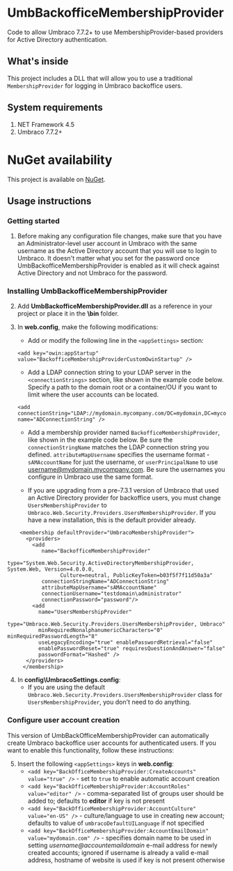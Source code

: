 # UmbBackofficeMembershipProvider
Code to allow Umbraco 7.7.2+ to use MembershipProvider-based providers for Active Directory authentication.

## What's inside
This project includes a DLL that will allow you to use a traditional `MembershipProvider` for logging in Umbraco backoffice users.

## System requirements
1. NET Framework 4.5
2. Umbraco 7.7.2+

# NuGet availability
This project is available on [NuGet](https://www.nuget.org/packages/UmbBackofficeMembershipProvider/).

## Usage instructions
### Getting started
1. Before making any configuration file changes, make sure that you have an Administrator-level user account in Umbraco with the same username as the Active Directory account that you will use to login to Umbraco. It doesn't matter what you set for the password once UmbBackofficeMembershipProvider is enabled as it will check against Active Directory and not Umbraco for the password.

### Installing UmbBackofficeMembershipProvider
2. Add **UmbBackofficeMembershipProvider.dll** as a reference in your project or place it in the **\bin** folder.
3. In **web.config**, make the following modifications:
   - Add or modify the following line in the `<appSettings>` section:

    ```
    <add key="owin:appStartup" value="BackofficeMembershipProviderCustomOwinStartup" />
    ```
   - Add a LDAP connection string to your LDAP server in the `<connectionStrings>` section, like shown in the example code below. Specify a path to the domain root or a container/OU if you want to limit where the user accounts can be located.
  
    ```
    <add connectionString="LDAP://mydomain.mycompany.com/DC=mydomain,DC=mycompany,DC=com" name="ADConnectionString" />
    ```
   - Add a membership provider named `BackofficeMembershipProvider`, like shown in the example code below. Be sure the `connectionStringName` matches the LDAP connection string you defined. `attributeMapUsername` specifies the username format - `sAMAccountName` for just the username, or `userPrincipalName` to use username@mydomain.mycompany.com. Be sure the usernames you configure in Umbraco use the same format.
  
   - If you are upgrading from a pre-7.3.1 version of Umbraco that used an Active Directory provider for backoffice users, you must change `UsersMembershipProvider` to `Umbraco.Web.Security.Providers.UsersMembershipProvider`. If you have a new installation, this is the default provider already.  
  
```
    <membership defaultProvider="UmbracoMembershipProvider">
      <providers>
        <add
           name="BackofficeMembershipProvider"
           type="System.Web.Security.ActiveDirectoryMembershipProvider, System.Web, Version=4.0.0.0, 
                 Culture=neutral, PublicKeyToken=b03f5f7f11d50a3a"
           connectionStringName="ADConnectionString"
           attributeMapUsername="sAMAccountName"
           connectionUsername="testdomain\administrator" 
           connectionPassword="password"/>
        <add
          name="UsersMembershipProvider"
          type="Umbraco.Web.Security.Providers.UsersMembershipProvider, Umbraco"
          minRequiredNonalphanumericCharacters="0" minRequiredPasswordLength="8"
          useLegacyEncoding="true" enablePasswordRetrieval="false"
          enablePasswordReset="true" requiresQuestionAndAnswer="false"
          passwordFormat="Hashed" />
      </providers>
     </membership>
```

  

4. In **config\UmbracoSettings.config**:
   - If you are using the default `Umbraco.Web.Security.Providers.UsersMembershipProvider` class for `UsersMembershipProvider`, you don't need to do anything.

### Configure user account creation
This version of UmbBackOfficeMembershipProvider can automatically create Umbraco backoffice user accounts for authenticated users. If you want to enable this functionality, follow these instructions:

5. Insert the following `<appSettings>` keys in **web.config**:
   - `<add key="BackOfficeMembershipProvider:CreateAccounts" value="true" />` - set to `true` to enable automatic account creation
   - `<add key="BackOfficeMembershipProvider:AccountRoles" value="editor" />` - comma-separated list of groups user should be added to; defaults to **editor** if key is not present
   - `<add key="BackOfficeMembershipProvider:AccountCulture" value="en-US" />` - culture/language to use in creating new account; defaults to value of `umbracoDefaultUILanguage` if not specified
   - `<add key="BackOfficeMembershipProvider:AccountEmailDomain" value="mydomain.com" />` - specifies domain name to be used in setting *username@accountemaildomain* e-mail address for newly created accounts; ignored if username is already a valid e-mail address, hostname of website is used if key is not present otherwise
